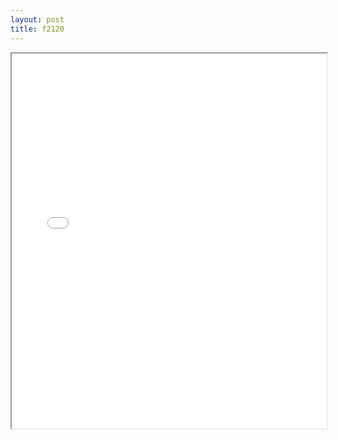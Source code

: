 ```yaml
---
layout: post
title: f2120
---
```


<div class="pdf-container">
<iframe src="/ea/assets/pdfs/misc/f2120.pdf" height="600" width="100%" allowFullScreen="true"></iframe>
</div>

